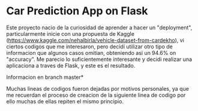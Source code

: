 # Car Prediction App on Flask

Este proyecto nacio de la curiosidad de aprender a hacer un "deployment", particularmente inicie con una propuesta de Kaggle (https://www.kaggle.com/nehalbirla/vehicle-dataset-from-cardekho), vi ciertos codigos que me interesaron, pero decidí utilizar otro tipo de informacion que algunos casos omitian, obteniendo asi un 94.6% on "accuracy". Me parecio lo suficientemente interesante y decidi realizar una aplicaciona a traves de Flask, y este es el resultado.

Informacion en branch master*

Muchas lineas de codigos fueron dejadas por motivos personales, ya que me recuerdan el proceso de creacion de la siguiente linea de codigo por ello muchas de ellas repiten el mismo principio.
